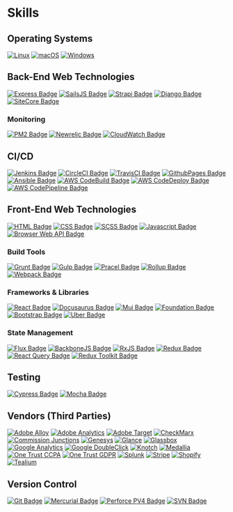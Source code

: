 # Skills

## Operating Systems

[![Linux](https://svgshare.com/i/Zhy.svg)](https://svgshare.com/i/Zhy.svg)
[![macOS](https://svgshare.com/i/ZjP.svg)](https://svgshare.com/i/ZjP.svg)
[![Windows](https://svgshare.com/i/ZhY.svg)](https://svgshare.com/i/ZhY.svg)

## Back-End Web Technologies

[![Express Badge](https://img.shields.io/badge/framework-expressjs-critical.svg)](https://expressjs.com/)
[![SailsJS Badge](https://img.shields.io/badge/framework-sailsjs-critical.svg)](https://sailsjs.com/)
[![Strapi Badge](https://img.shields.io/badge/framework-strapi-critical.svg)](https://strapi.io/)
[![Django Badge](https://img.shields.io/badge/framework-django-critical.svg)](https://www.djangoproject.com/)
[![SiteCore Badge](https://img.shields.io/badge/framework-SiteCore-critical.svg)](https://www.sitecore.com/)

### Monitoring

[![PM2 Badge](https://img.shields.io/badge/monitoring-pm2-critical.svg)](https://shields.io/)
[![Newrelic Badge](https://img.shields.io/badge/monitoring-newrelic-critical.svg)](https://shields.io/)
[![CloudWatch Badge](https://img.shields.io/badge/monitoring-cloudwatch-critical.svg)](https://shields.io/)

## CI/CD

[![Jenkins Badge](https://img.shields.io/badge/build-jenkins-critical.svg)](https://shields.io/)
[![CircleCI Badge](https://img.shields.io/badge/build-circleci-critical.svg)](https://shields.io/)
[![TravisCI Badge](https://img.shields.io/badge/build-travisci-critical.svg)](https://shields.io/)
[![GithubPages Badge](https://img.shields.io/badge/build-githubpages-critical.svg)](https://shields.io/)
[![Ansible Badge](https://img.shields.io/badge/build-ansible-critical.svg)](https://shields.io/)
[![AWS CodeBuild Badge](https://img.shields.io/badge/build-aws%20codebuild-critical.svg)](https://shields.io/)
[![AWS CodeDeploy Badge](https://img.shields.io/badge/build-aws%20codedeploy-critical.svg)](https://shields.io/)
[![AWS CodePipeline Badge](https://img.shields.io/badge/build-aws%20codepipeline-critical.svg)](https://shields.io/)

## Front-End Web Technologies

[![HTML Badge](https://img.shields.io/badge/language-HTML-blue.svg)](https://shields.io/)
[![CSS Badge](https://img.shields.io/badge/language-CSS-blue.svg)](https://shields.io/)
[![SCSS Badge](https://img.shields.io/badge/language-SCSS-blue.svg)](https://shields.io/)
[![Javascript Badge](https://img.shields.io/badge/language-Javascript-blue.svg)](https://shields.io/)
[![Browser Web API Badge](https://img.shields.io/badge/language-BrowserAPI-blue.svg)](https://shields.io/)

### Build Tools

[![Grunt Badge](https://img.shields.io/badge/language-grunt-blue.svg)](https://shields.io/)
[![Gulp Badge](https://img.shields.io/badge/language-gulp-blue.svg)](https://shields.io/)
[![Pracel Badge](https://img.shields.io/badge/language-parcel-blue.svg)](https://shields.io/)
[![Rollup Badge](https://img.shields.io/badge/language-rollup-blue.svg)](https://shields.io/)
[![Webpack Badge](https://img.shields.io/badge/language-webpack-blue.svg)](https://shields.io/)

### Frameworks & Libraries

[![React Badge](https://img.shields.io/badge/framework-react-blue.svg)](https://shields.io/)
[![Docusaurus Badge](https://img.shields.io/badge/framework-docusaurus-blue.svg)](https://shields.io/)
[![Mui Badge](https://img.shields.io/badge/ui-mui-blue.svg)](https://mui.com/)
[![Foundation Badge](https://img.shields.io/badge/ui-foundation-blue.svg)](https://shields.io/)
[![Bootstrap Badge](https://img.shields.io/badge/ui-bootstrap-blue.svg)](https://shields.io/)
[![Uber Badge](https://img.shields.io/badge/ui-baseweb.design-blue.svg)](https://shields.io/)

### State Management

[![Flux Badge](https://img.shields.io/badge/framework-flux-blue.svg)](https://shields.io/)
[![BackboneJS Badge](https://img.shields.io/badge/framework-backbone-blue.svg)](https://shields.io/)
[![RxJS Badge](https://img.shields.io/badge/framework-rxjs-blue.svg)](https://shields.io/)
[![Redux Badge](https://img.shields.io/badge/framework-redux-blue.svg)](https://shields.io/)
[![React Query Badge](https://img.shields.io/badge/framework-react%20query-blue.svg)](https://shields.io/)
[![Redux Toolkit Badge](https://img.shields.io/badge/framework-redux%20toolkit-blue.svg)](https://shields.io/)

## Testing

[![Cypress Badge](https://img.shields.io/badge/testing-cypress-green.svg)](https://shields.io/)
[![Mocha Badge](https://img.shields.io/badge/testing-mocha-green.svg)](https://shields.io/)

## Vendors (Third Parties)

[![Adobe Alloy](https://img.shields.io/badge/build-adobe%20alloy-yellowgreen.svg)](https://shields.io/)
[![Adobe Analytics](https://img.shields.io/badge/build-adobe%20analytics-yellowgreen.svg)](https://shields.io/)
[![Adobe Target](https://img.shields.io/badge/build-adobe%20target-yellowgreen.svg)](https://shields.io/)
[![CheckMarx](https://img.shields.io/badge/build-checkmarx-yellowgreen.svg)](https://shields.io/)
[![Commission Junctions](https://img.shields.io/badge/build-commission%20junctions-yellowgreen.svg)](https://shields.io/)
[![Genesys](https://img.shields.io/badge/build-genesys-yellowgreen.svg)](https://shields.io/)
[![Glance](https://img.shields.io/badge/build-glance-yellowgreen.svg)](https://shields.io/)
[![Glassbox](https://img.shields.io/badge/build-glassbox-yellowgreen.svg)](https://shields.io/)
[![Google Analytics](https://img.shields.io/badge/build-google%20analytics-yellowgreen.svg)](https://shields.io/)
[![Google DoubleClick](https://img.shields.io/badge/build-google%20doubleclick-yellowgreen.svg)](https://shields.io/)
[![Knotch](https://img.shields.io/badge/build-knotch-yellowgreen.svg)](https://shields.io/)
[![Medallia](https://img.shields.io/badge/build-medallia-yellowgreen.svg)](https://shields.io/)
[![One Trust CCPA](https://img.shields.io/badge/build-onetrust%20ccpa-yellowgreen.svg)](https://shields.io/)
[![One Trust GDPR](https://img.shields.io/badge/build-onetrust%20gdpr-yellowgreen.svg)](https://shields.io/)
[![Splunk](https://img.shields.io/badge/build-splunk-yellowgreen.svg)](https://shields.io/)
[![Stripe](https://img.shields.io/badge/build-stripe-yellowgreen.svg)](https://shields.io/)
[![Shopify](https://img.shields.io/badge/build-shopify-yellowgreen.svg)](https://shields.io/)
[![Tealium](https://img.shields.io/badge/build-tealium-yellowgreen.svg)](https://shields.io/)

## Version Control

[![Git Badge](https://img.shields.io/badge/version-git-yellow.svg)](https://shields.io/)
[![Mercurial Badge](https://img.shields.io/badge/version-merurial-yellow.svg)](https://shields.io/)
[![Perforce PV4 Badge](https://img.shields.io/badge/version-pv4-yellow.svg)](https://shields.io/)
[![SVN Badge](https://img.shields.io/badge/version-svn-yellow.svg)](https://shields.io/)
